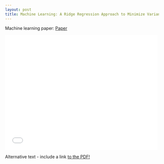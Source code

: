 ```yaml
---
layout: post
title: Machine Learning: A Ridge Regression Approach to Minimize Variance in Linear Regression
---
```


Machine learning paper: 
<a href="google.com">Paper</a>

<embed src= "MyHome.pdf" width= "500" height= "375">

<object data="myfile.pdf" type="application/pdf" width="100%" height="100%">
  <p>Alternative text - include a link <a href="../static/MLSSpaper.pdf">to the PDF!</a></p>
</object>
